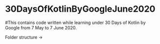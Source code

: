# 30DaysOfKotlinByGoogleJune2020

#This contains code written while learning under 30 Days of Kotlin by Google from 7 May to 7 June 2020.

Folder structure ->
